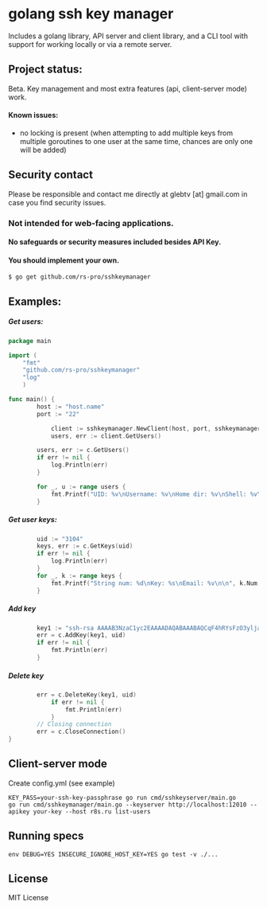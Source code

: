 # golang ssh key manager

Includes a golang library, API server and client library, and a CLI tool with support for working locally or via a remote server.

## Project status:

Beta. Key management and most extra features (api, client-server mode) work.

#### Known issues:

- no locking is present (when attempting to add multiple keys from multiple goroutines to one user at the same time, chances are only one will be added)

## Security contact

Please be responsible and contact me directly at glebtv [at] gmail.com in case you find security issues.

### Not intended for web-facing applications.

#### No safeguards or security measures included besides API Key.

#### You should implement your own.

```
$ go get github.com/rs-pro/sshkeymanager
```

## Examples:

##### Get users:
```go
package main

import (
	"fmt"
	"github.com/rs-pro/sshkeymanager"
	"log"
	)

func main() {
    	host := "host.name"
    	port := "22"

			client := sshkeymanager.NewClient(host, port, sshkeymanager.DefaultConfig)
			users, err := client.GetUsers()

    	users, err := c.GetUsers()
    	if err != nil {
    		log.Println(err)
    	}

    	for _, u := range users {
    		fmt.Printf("UID: %v\nUsername: %v\nHome dir: %v\nShell: %v\n\n", u.UID, u.Name, u.Home, u.Shell)
    	}

```
##### Get user keys:
```go
    	uid := "3104"
    	keys, err := c.GetKeys(uid)
    	if err != nil {
    		log.Println(err)
    	}
    	for _, k := range keys {
    		fmt.Printf("String num: %d\nKey: %s\nEmail: %v\n\n", k.Num, k.Key, k.Email)
    	}
```

##### Add key
```go
    	key1 := "ssh-rsa AAAAB3NzaC1yc2EAAAADAQABAAABAQCqF4hRYsFzO3ylja7wPxut+vu6y2VhYmfOz5wMHuP7XpUvoK/O6Red4bOUAPgexHzRw5kRAKYnaIoMPjNQYCSIhr5xNLwkZTWBxKQ48pLkuBC0yrm+ePXe8sjdFq/0ctPMYX2ZAKYUledoAeb/JbE+zPCEnzhUUqq9pkqGkJJ7I3Fp6uaRx+DELYggIHs6gqWgXLHGdaGkGPNs1xoG4EFwHOx51Jlp1IKAktRjooM9rqPV/TUkM02CoR0VncWbkgDja2lSywdFb8e8keFvbBSPYsB40VMSpXroRJjQ5eQyJlaVyuodXkKGuJmd/5lEZrtQQLISspAjYF2cFgJSsvzz mail1@example.com"
    	err = c.AddKey(key1, uid)
    	if err != nil {
    		fmt.Println(err)
    	}
```
##### Delete key
```go
        err = c.DeleteKey(key1, uid)
           	if err != nil {
           		fmt.Println(err)
           	}
        // Closing connection
    	err = c.CloseConnection()
}
```

## Client-server mode

Create config.yml (see example)

```
KEY_PASS=your-ssh-key-passphrase go run cmd/sshkeyserver/main.go
go run cmd/sshkeymanager/main.go --keyserver http://localhost:12010 --apikey your-key --host r8s.ru list-users
```

## Running specs

```
env DEBUG=YES INSECURE_IGNORE_HOST_KEY=YES go test -v ./...
```

## License

MIT License
